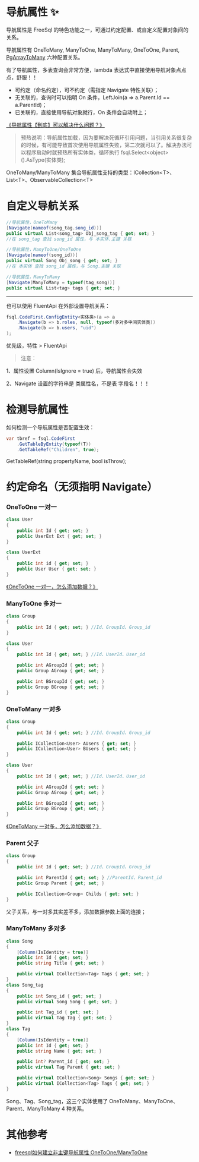 # 导航属性 ✨

导航属性是 FreeSql 的特色功能之一，可通过约定配置、或自定义配置对象间的关系。

导航属性有 OneToMany, ManyToOne, ManyToMany, OneToOne, Parent, [PgArrayToMany](https://www.cnblogs.com/FreeSql/p/16351417.html) 六种配置关系。

有了导航属性，多表查询会非常方便，lambda 表达式中直接使用导航对象点点点，舒服！！

- 可约定（命名约定），可不约定（需指定 Navigate 特性关联）；
- 无关联的，查询时可以指明 On 条件，LeftJoin(a => a.Parent.Id == a.ParentId)；
- 已关联的，直接使用导航对象就行，On 条件会自动附上；

[《导航属性【到底】可以解决什么问题？》](https://www.cnblogs.com/kellynic/p/13575053.html)

> 预热说明：导航属性加载，因为要解决死循环引用问题，当引用关系很复杂的时候，有可能导致首次使用导航属性失败，第二次就可以了。解决办法可以程序启动时就预热所有实体类，循环执行 fsql.Select\<object\>().AsType(实体类);

OneToMany/ManyToMany 集合导航属性支持的类型：ICollection\<T\>、List\<T\>、ObservableCollection\<T\>

# 自定义导航关系

```csharp
//导航属性，OneToMany
[Navigate(nameof(song_tag.song_id))]
public virtual List<song_tag> Obj_song_tag { get; set; }
//在 song_tag 查找 song_id 属性，与 本实体.主键 关联

//导航属性，ManyToOne/OneToOne
[Navigate(nameof(song_id))]
public virtual Song Obj_song { get; set; }
//在 本实体 查找 song_id 属性，与 Song.主键 关联

//导航属性，ManyToMany
[Navigate(ManyToMany = typeof(tag_song))]
public virtual List<tag> tags { get; set; }
```

---

也可以使用 FluentApi 在外部设置导航关系：

```csharp
fsql.CodeFirst.ConfigEntity<实体类>(a => a
    .Navigate(b => b.roles, null, typeof(多对多中间实体类))
    .Navigate(b => b.users, "uid")
);
```

优先级，特性 > FluentApi

> 注意：

1、属性设置 Column(IsIgnore = true) 后，导航属性会失效

2、Navigate 设置的字符串是 类属性名，不是表 字段名！！！

# 检测导航属性

如何检测一个导航属性是否配置生效：

```csharp
var tbref = fsql.CodeFirst
    .GetTableByEntity(typeof(T))
    .GetTableRef("Children", true);
```

GetTableRef(string propertyName, bool isThrow);

# 约定命名（无须指明 Navigate）

### OneToOne 一对一

```csharp
class User
{
    public int Id { get; set; }
    public UserExt Ext { get; set; }
}

class UserExt
{
    public int id { get; set; }
    public User User { get; set; }
}
```

[《OneToOne 一对一，怎么添加数据？》](https://github.com/dotnetcore/FreeSql/issues/45)

### ManyToOne 多对一

```csharp
class Group
{
    public int Id { get; set; } //Id、GroupId、Group_id
}

class User
{
    public int Id { get; set; } //Id、UserId、User_id

    public int AGroupId { get; set; }
    public Group AGroup { get; set; }

    public int BGroupId { get; set; }
    public Group BGroup { get; set; }
}
```

### OneToMany 一对多

```csharp
class Group
{
    public int Id { get; set; } //Id、GroupId、Group_id

    public ICollection<User> AUsers { get; set; }
    public ICollection<User> BUsers { get; set; }
}

class User
{
    public int Id { get; set; } //Id、UserId、User_id

    public int AGroupId { get; set; }
    public Group AGroup { get; set; }

    public int BGroupId { get; set; }
    public Group BGroup { get; set; }
}
```

[《OneToMany 一对多，怎么添加数据？》](https://github.com/dotnetcore/FreeSql/issues/46)

### Parent 父子

```csharp
class Group
{
    public int Id { get; set; } //Id、GroupId、Group_id

    public int ParentId { get; set; } //ParentId、Parent_id
    public Group Parent { get; set; }

    public ICollection<Group> Childs { get; set; }
}
```

父子关系，与一对多其实差不多，添加数据参数上面的连接；

### ManyToMany 多对多

```csharp
class Song
{
    [Column(IsIdentity = true)]
    public int Id { get; set; }
    public string Title { get; set; }

    public virtual ICollection<Tag> Tags { get; set; }
}
class Song_tag
{
    public int Song_id { get; set; }
    public virtual Song Song { get; set; }

    public int Tag_id { get; set; }
    public virtual Tag Tag { get; set; }
}
class Tag
{
    [Column(IsIdentity = true)]
    public int Id { get; set; }
    public string Name { get; set; }

    public int? Parent_id { get; set; }
    public virtual Tag Parent { get; set; }

    public virtual ICollection<Song> Songs { get; set; }
    public virtual ICollection<Tag> Tags { get; set; }
}
```

Song、Tag、Song_tag，这三个实体使用了 OneToMany、ManyToOne、Parent、ManyToMany 4 种关系。

# 其他参考

- [freesql如何建立非主键导航属性 OneToOne/ManyToOne](https://github.com/dotnetcore/FreeSql/issues/604)

